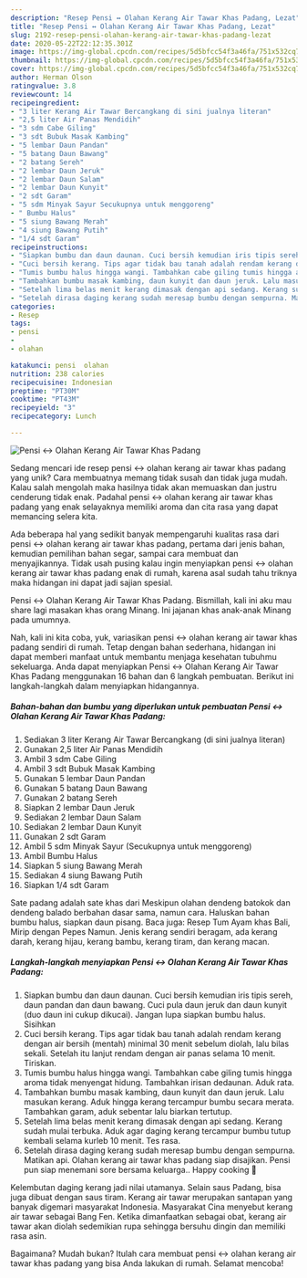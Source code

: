 ```yaml
---
description: "Resep Pensi ↔ Olahan Kerang Air Tawar Khas Padang, Lezat"
title: "Resep Pensi ↔ Olahan Kerang Air Tawar Khas Padang, Lezat"
slug: 2192-resep-pensi-olahan-kerang-air-tawar-khas-padang-lezat
date: 2020-05-22T22:12:35.301Z
image: https://img-global.cpcdn.com/recipes/5d5bfcc54f3a46fa/751x532cq70/pensi-↔-olahan-kerang-air-tawar-khas-padang-foto-resep-utama.jpg
thumbnail: https://img-global.cpcdn.com/recipes/5d5bfcc54f3a46fa/751x532cq70/pensi-↔-olahan-kerang-air-tawar-khas-padang-foto-resep-utama.jpg
cover: https://img-global.cpcdn.com/recipes/5d5bfcc54f3a46fa/751x532cq70/pensi-↔-olahan-kerang-air-tawar-khas-padang-foto-resep-utama.jpg
author: Herman Olson
ratingvalue: 3.8
reviewcount: 14
recipeingredient:
- "3 liter Kerang Air Tawar Bercangkang di sini jualnya literan"
- "2,5 liter Air Panas Mendidih"
- "3 sdm Cabe Giling"
- "3 sdt Bubuk Masak Kambing"
- "5 lembar Daun Pandan"
- "5 batang Daun Bawang"
- "2 batang Sereh"
- "2 lembar Daun Jeruk"
- "2 lembar Daun Salam"
- "2 lembar Daun Kunyit"
- "2 sdt Garam"
- "5 sdm Minyak Sayur Secukupnya untuk menggoreng"
- " Bumbu Halus"
- "5 siung Bawang Merah"
- "4 siung Bawang Putih"
- "1/4 sdt Garam"
recipeinstructions:
- "Siapkan bumbu dan daun daunan. Cuci bersih kemudian iris tipis sereh, daun pandan dan daun bawang. Cuci pula daun jeruk dan daun kunyit (duo daun ini cukup dikucai). Jangan lupa siapkan bumbu halus. Sisihkan"
- "Cuci bersih kerang. Tips agar tidak bau tanah adalah rendam kerang dengan air bersih (mentah) minimal 30 menit sebelum diolah, lalu bilas sekali. Setelah itu lanjut rendam dengan air panas selama 10 menit. Tiriskan."
- "Tumis bumbu halus hingga wangi. Tambahkan cabe giling tumis hingga aroma tidak menyengat hidung. Tambahkan irisan dedaunan. Aduk rata."
- "Tambahkan bumbu masak kambing, daun kunyit dan daun jeruk. Lalu masukan kerang. Aduk hingga kerang tercampur bumbu secara merata. Tambahkan garam, aduk sebentar lalu biarkan tertutup."
- "Setelah lima belas menit kerang dimasak dengan api sedang. Kerang sudah mulai terbuka. Aduk agar daging kerang tercampur bumbu tutup kembali selama kurleb 10 menit. Tes rasa."
- "Setelah dirasa daging kerang sudah meresap bumbu dengan sempurna. Matikan api. Olahan kerang air tawar khas padang siap disajikan. Pensi pun siap menemani sore bersama keluarga.. Happy cooking 🤗"
categories:
- Resep
tags:
- pensi
- 
- olahan

katakunci: pensi  olahan 
nutrition: 238 calories
recipecuisine: Indonesian
preptime: "PT30M"
cooktime: "PT43M"
recipeyield: "3"
recipecategory: Lunch

---
```



![Pensi ↔ Olahan Kerang Air Tawar Khas Padang](https://img-global.cpcdn.com/recipes/5d5bfcc54f3a46fa/751x532cq70/pensi-↔-olahan-kerang-air-tawar-khas-padang-foto-resep-utama.jpg)

Sedang mencari ide resep pensi ↔ olahan kerang air tawar khas padang yang unik? Cara membuatnya memang tidak susah dan tidak juga mudah. Kalau salah mengolah maka hasilnya tidak akan memuaskan dan justru cenderung tidak enak. Padahal pensi ↔ olahan kerang air tawar khas padang yang enak selayaknya memiliki aroma dan cita rasa yang dapat memancing selera kita.

Ada beberapa hal yang sedikit banyak mempengaruhi kualitas rasa dari pensi ↔ olahan kerang air tawar khas padang, pertama dari jenis bahan, kemudian pemilihan bahan segar, sampai cara membuat dan menyajikannya. Tidak usah pusing kalau ingin menyiapkan pensi ↔ olahan kerang air tawar khas padang enak di rumah, karena asal sudah tahu triknya maka hidangan ini dapat jadi sajian spesial.

Pensi ↔ Olahan Kerang Air Tawar Khas Padang. Bismillah, kali ini aku mau share lagi masakan khas orang Minang. Ini jajanan khas anak-anak Minang pada umumnya.


Nah, kali ini kita coba, yuk, variasikan pensi ↔ olahan kerang air tawar khas padang sendiri di rumah. Tetap dengan bahan sederhana, hidangan ini dapat memberi manfaat untuk membantu menjaga kesehatan tubuhmu sekeluarga. Anda dapat menyiapkan Pensi ↔ Olahan Kerang Air Tawar Khas Padang menggunakan 16 bahan dan 6 langkah pembuatan. Berikut ini langkah-langkah dalam menyiapkan hidangannya.

<!--inarticleads1-->

##### Bahan-bahan dan bumbu yang diperlukan untuk pembuatan Pensi ↔ Olahan Kerang Air Tawar Khas Padang:

1. Sediakan 3 liter Kerang Air Tawar Bercangkang (di sini jualnya literan)
1. Gunakan 2,5 liter Air Panas Mendidih
1. Ambil 3 sdm Cabe Giling
1. Ambil 3 sdt Bubuk Masak Kambing
1. Gunakan 5 lembar Daun Pandan
1. Gunakan 5 batang Daun Bawang
1. Gunakan 2 batang Sereh
1. Siapkan 2 lembar Daun Jeruk
1. Sediakan 2 lembar Daun Salam
1. Sediakan 2 lembar Daun Kunyit
1. Gunakan 2 sdt Garam
1. Ambil 5 sdm Minyak Sayur (Secukupnya untuk menggoreng)
1. Ambil  Bumbu Halus
1. Siapkan 5 siung Bawang Merah
1. Sediakan 4 siung Bawang Putih
1. Siapkan 1/4 sdt Garam


Sate padang adalah sate khas dari Meskipun olahan dendeng batokok dan dendeng balado berbahan dasar sama, namun cara. Haluskan bahan bumbu halus, siapkan daun pisang. Baca juga: Resep Tum Ayam khas Bali, Mirip dengan Pepes Namun. Jenis kerang sendiri beragam, ada kerang darah, kerang hijau, kerang bambu, kerang tiram, dan kerang macan. 

<!--inarticleads2-->

##### Langkah-langkah menyiapkan Pensi ↔ Olahan Kerang Air Tawar Khas Padang:

1. Siapkan bumbu dan daun daunan. Cuci bersih kemudian iris tipis sereh, daun pandan dan daun bawang. Cuci pula daun jeruk dan daun kunyit (duo daun ini cukup dikucai). Jangan lupa siapkan bumbu halus. Sisihkan
1. Cuci bersih kerang. Tips agar tidak bau tanah adalah rendam kerang dengan air bersih (mentah) minimal 30 menit sebelum diolah, lalu bilas sekali. Setelah itu lanjut rendam dengan air panas selama 10 menit. Tiriskan.
1. Tumis bumbu halus hingga wangi. Tambahkan cabe giling tumis hingga aroma tidak menyengat hidung. Tambahkan irisan dedaunan. Aduk rata.
1. Tambahkan bumbu masak kambing, daun kunyit dan daun jeruk. Lalu masukan kerang. Aduk hingga kerang tercampur bumbu secara merata. Tambahkan garam, aduk sebentar lalu biarkan tertutup.
1. Setelah lima belas menit kerang dimasak dengan api sedang. Kerang sudah mulai terbuka. Aduk agar daging kerang tercampur bumbu tutup kembali selama kurleb 10 menit. Tes rasa.
1. Setelah dirasa daging kerang sudah meresap bumbu dengan sempurna. Matikan api. Olahan kerang air tawar khas padang siap disajikan. Pensi pun siap menemani sore bersama keluarga.. Happy cooking 🤗


Kelembutan daging kerang jadi nilai utamanya. Selain saus Padang, bisa juga dibuat dengan saus tiram. Kerang air tawar merupakan santapan yang banyak digemari masyarakat Indonesia. Masyarakat Cina menyebut kerang air tawar sebagai Bang Fen. Ketika dimanfaatkan sebagai obat, kerang air tawar akan diolah sedemikian rupa sehingga bersuhu dingin dan memiliki rasa asin. 

Bagaimana? Mudah bukan? Itulah cara membuat pensi ↔ olahan kerang air tawar khas padang yang bisa Anda lakukan di rumah. Selamat mencoba!
